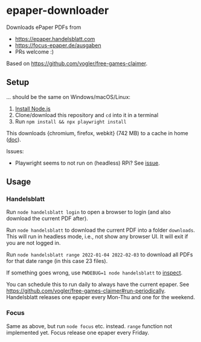 # epaper-downloader
Downloads ePaper PDFs from
- https://epaper.handelsblatt.com
- https://focus-epaper.de/ausgaben
- PRs welcome :)

Based on https://github.com/vogler/free-games-claimer.

## Setup
... should be the same on Windows/macOS/Linux:

1. [Install Node.js](https://nodejs.org/en/download)
2. Clone/download this repository and `cd` into it in a terminal
3. Run `npm install && npx playwright install`

This downloads {chromium, firefox, webkit} (742 MB) to a cache in home ([doc](https://playwright.dev/docs/browsers#managing-browser-binaries)).

Issues:
- Playwright seems to not run on (headless) RPi? See [issue](https://github.com/vogler/free-games-claimer/issues/3).

## Usage
### Handelsblatt
Run `node handelsblatt login` to open a browser to login (and also download the current PDF after).

Run `node handelsblatt` to download the current PDF into a folder `downloads`.
This will run in headless mode, i.e., not show any browser UI. It will exit if you are not logged in.

Run `node handelsblatt range 2022-01-04 2022-02-03` to download all PDFs for that date range (in this case 23 files).

If something goes wrong, use `PWDEBUG=1 node handelsblatt` to [inspect](https://playwright.dev/docs/inspector).

You can schedule this to run daily to always have the current epaper. See https://github.com/vogler/free-games-claimer#run-periodically.
Handelsblatt releases one epaper every Mon-Thu and one for the weekend.

### Focus
Same as above, but run `node focus` etc. instead.
`range` function not implemented yet.
Focus release one epaper every Friday.
